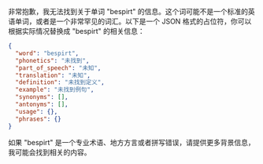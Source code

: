 非常抱歉，我无法找到关于单词 "bespirt" 的信息。这个词可能不是一个标准的英语单词，或者是一个非常罕见的词汇。以下是一个 JSON 格式的占位符，你可以根据实际情况替换成 "bespirt" 的相关信息：

```json
{
  "word": "bespirt",
  "phonetics": "未找到",
  "part_of_speech": "未知",
  "translation": "未知",
  "definition": "未找到定义",
  "example": "未找到例句",
  "synonyms": [],
  "antonyms": [],
  "usage": {},
  "phrases": {}
}
```

如果 "bespirt" 是一个专业术语、地方方言或者拼写错误，请提供更多背景信息，我可能会找到相关的内容。
 